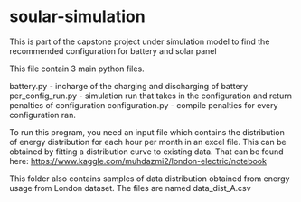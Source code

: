 # soular-simulation

This is part of the capstone project under simulation model to find the recommended configuration for battery and solar panel

This file contain 3 main python files.

battery.py - incharge of the charging and discharging of battery
per_config_run.py - simulation run that takes in the configuration and return penalties of configuration
configuration.py - compile penalties for every configuration ran.

To run this program, you need an input file which contains the distribution of energy distribution for each hour per month in an excel file. 
This can be obtained by fitting a distribution curve to existing data. That can be found here: https://www.kaggle.com/muhdazmi2/london-electric/notebook

This folder also contains samples of data distribution obtained from energy usage from London dataset. The files are named data_dist_A.csv
